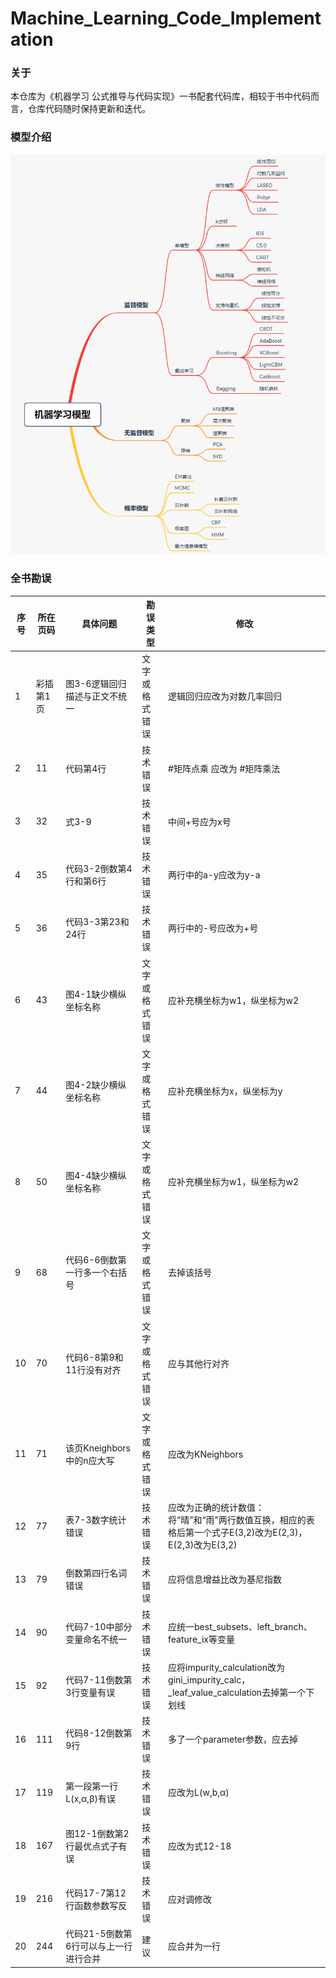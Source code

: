 # Machine_Learning_Code_Implementation

### 关于
本仓库为《机器学习 公式推导与代码实现》一书配套代码库，相较于书中代码而言，仓库代码随时保持更新和迭代。

### 模型介绍
![机器学习模型框架](./ml_xmind.png)

### 全书勘误
|  序号   | 所在页码  | 具体问题 | 勘误类型 | 修改 |
|  ----  | ----  | ----  | ----  | ----  |
| 1  | 彩插第1页 | 图3-6逻辑回归描述与正文不统一 | 文字或格式错误 | 逻辑回归应改为对数几率回归 |
| 2  | 11 | 代码第4行 | 技术错误 | #矩阵点乘 应改为 #矩阵乘法 |
| 3  | 32 | 式3-9 | 技术错误 | 中间+号应为x号 |
| 4  | 35 | 代码3-2倒数第4行和第6行 | 技术错误 | 两行中的a-y应改为y-a |
| 5  | 36 | 代码3-3第23和24行 |  技术错误  | 两行中的-号应改为+号 |
| 6  | 43 | 图4-1缺少横纵坐标名称 | 文字或格式错误 | 应补充横坐标为w1，纵坐标为w2 |
| 7  | 44 | 图4-2缺少横纵坐标名称 | 文字或格式错误 | 应补充横坐标为x，纵坐标为y |
| 8  | 50 | 图4-4缺少横纵坐标名称 | 文字或格式错误 | 应补充横坐标为w1，纵坐标为w2 |
| 9  | 68 | 代码6-6倒数第一行多一个右括号 | 文字或格式错误 | 去掉该括号 |
| 10 | 70 | 代码6-8第9和11行没有对齐 | 文字或格式错误  | 应与其他行对齐 |
| 11 | 71 | 该页Kneighbors中的n应大写 | 文字或格式错误 | 应改为KNeighbors |
| 12 | 77 | 表7-3数字统计错误 | 技术错误 | 应改为正确的统计数值：将“晴”和“雨”两行数值互换，相应的表格后第一个式子E(3,2)改为E(2,3)，E(2,3)改为E(3,2) |
| 13 | 79 | 倒数第四行名词错误 | 技术错误 | 应将信息增益比改为基尼指数 |
| 14  | 90 | 代码7-10中部分变量命名不统一 | 技术错误 | 应统一best_subsets、left_branch、feature_ix等变量 |
| 15  | 92 | 代码7-11倒数第3行变量有误 | 技术错误 | 应将impurity_calculation改为gini_impurity_calc，_leaf_value_calculation去掉第一个下划线 |
| 16  | 111 | 代码8-12倒数第9行  | 技术错误  | 多了一个parameter参数，应去掉  |
| 17  | 119 | 第一段第一行L(x,α,β)有误 | 技术错误  | 应改为L(w,b,α) |
| 18  | 167 | 图12-1倒数第2行最优点式子有误 | 技术错误 | 应改为式12-18 |
| 19  | 216 | 代码17-7第12行函数参数写反 | 技术错误  | 应对调修改 |
| 20  | 244 | 代码21-5倒数第6行可以与上一行进行合并 | 建议 | 应合并为一行 |
